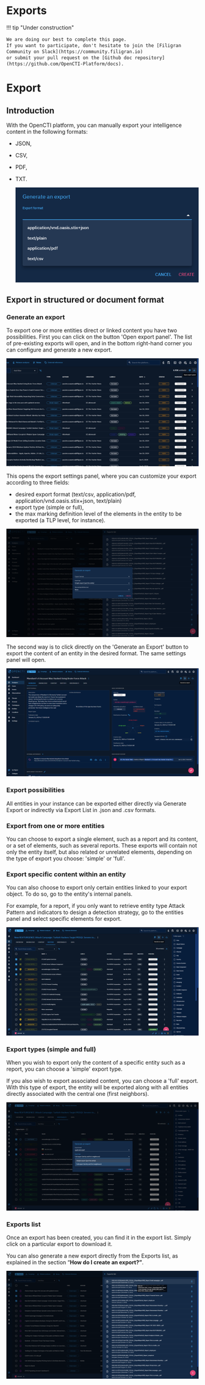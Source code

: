 # Exports

!!! tip "Under construction"

    We are doing our best to complete this page. 
    If you want to participate, don't hesitate to join the [Filigran Community on Slack](https://community.filigran.io) 
    or submit your pull request on the [Github doc repository](https://github.com/OpenCTI-Platform/docs).
# Export

## Introduction

With the OpenCTI platform, you can manually export your intelligence content in the following formats:

- JSON,
- CSV,
- PDF, 
- TXT.


  ![Generate an export panel](assets/Generate_an_export_panel.png)

## Export in structured or document format

### Generate an export

To export one or more entities direct or linked content you have two possibilities. First you can click on the button 'Open export panel'. The list of pre-existing exports will open, and in the bottom right-hand corner you can configure and generate a new export.

![open export panel](assets/open_export_panel.png)

This opens the export settings panel, where you can customize your export according to three fields:

- desired export format (text/csv, application/pdf, application/vnd.oasis.stix+json, text/plain)
- export type (simple or full),
- the max marking definition level of the elements in the entity to be exported (a TLP level, for instance).

![customize your export](assets/customize_your_export.png)

The second way is to click directly on the 'Generate an Export' button to export the content of an entity in the desired format. The same settings panel will open.

![Export entity content](assets/Export_entity_content.png)

### Export possibilities

All entities in your instance can be exported either directly via Generate Export or indirectly via Export List in .json and .csv formats.

### Export from one or more entities

You can choose to export a single element, such as a report and its content, or a set of elements, such as several reports. These exports will contain not only the entity itself, but also related or unrelated elements, depending on the type of export you choose: 'simple' or 'full'.

### Export specific content within an entity

You can also choose to export only certain entities linked to your export object. To do so, go to the entity's internal panels.

For example, for a report, if you only want to retrieve entity type Attack Pattern and indicators to design a detection strategy, go to the entities panel and select specific elements for export.

![Export specific elements](assets/Export_specific_elements.png)

### Export types (simple and full)

When you wish to export only the content of a specific entity such as a report, you can choose a 'simple' export type.

If you also wish to export associated content, you can choose a 'full' export. With this type of export, the entity will be exported along with all entities directly associated with the central one (first neighbors).

![Export types](assets/Export_types.png)

### Exports list

Once an export has been created, you can find it in the export list. Simply click on a particular export to download it. 

You can also generate a new export directly from the Exports list, as explained in the section “**How do I create an export?”**.

![Exports list](assets/Exports_list.png)